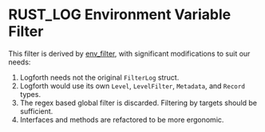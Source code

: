 # RUST_LOG Environment Variable Filter

This filter is derived by [env_filter](https://crates.io/crates/env_filter), with significant modifications to suit our needs:

1. Logforth needs not the original `FilterLog` struct.
2. Logforth would use its own `Level`, `LevelFilter`, `Metadata`, and `Record` types.
3. The regex based global filter is discarded. Filtering by targets should be sufficient.
4. Interfaces and methods are refactored to be more ergonomic.
